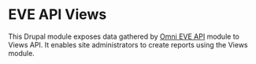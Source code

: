 EVE API Views
=============

This Drupal module exposes data gathered by [Omni EVE API](https://www.drupal.org/project/eve_api) module to Views API. It enables site administrators to create reports using the Views module.
